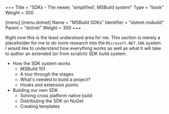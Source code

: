 +++
Title = "SDKs - The newer, 'simplified', MSBuild system"
Type = "book"
Weight = 300

[menu]
  [menu.dotnet]
    Name = "MSBuild SDKs"
    Identifier = "dotnet.msbuild"
    Parent = "dotnet"
    Weight = 300
+++

Right now this is the least understood area for me. This section is merely a placeholder for me to do more research into the `Microsoft.NET.SDK` system. I would like to understand how everything works as well as what it will take to author an extended (or from scratch) SDK build system.
<!--more-->

- How the SDK system works
  - MSBuild 101
  - A tour through the stages
  - What's needed to build a project?
  - Hooks and extension points
- Building our own SDK
  - Solving cross platform native build
  - Distributing the SDK on NuGet
  - Creating templates